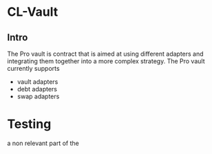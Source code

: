 # CL-Vault

## Intro

The Pro vault is contract that is aimed at using different adapters and integrating them together into a more complex strategy.
The Pro vault currently supports
- vault adapters
- debt adapters
- swap adapters


# Testing
a non relevant part of the
